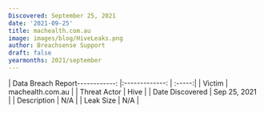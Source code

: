 ```yaml
---
Discovered: September 25, 2021
date: '2021-09-25'
title: machealth.com.au
image: images/blog/HiveLeaks.png
author: Breachsense Support
draft: false
yearmonths: 2021/september
---
```


| Data Breach Report------------:   |:-------------:    | :-----:|
| Victim    | machealth.com.au      | 
| Threat Actor    | Hive      | 
| Date Discovered    | Sep 25, 2021      | 
| Description    | N/A      | 
| Leak Size    | N/A      | 

